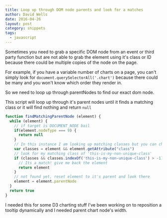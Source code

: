 ```yaml
---
title: Loop up through DOM node parents and look for a matches
author: David Wells
date: 2016-04-26
layout: post
category: snippets
tags:
  - javascript
---
```


Sometimes you need to grab a specific DOM node from an event or third party function but are not able to grab the element using it's class or ID because there could be multiple copies of the node on the page.

For example, if you have a variable number of charts on a page, you can't simply look for `document.querySelectorAll('.chart')` because there could be many and you won't know which order they render in.

So we need to loop up through parentNodes to find our exact dom node.

This script will loop up through it's parent nodes until it finds a matching class or it will find nothing and return `null`

```js
function findMatchingParentNode (element) {
  while (element) {
    // if target is DOCUMENT_NODE bail
    if(element.nodeType === 9) {
      return null
    }
    // In this instance I am looking up matching classes but you can check for whatever
    var classes = element && element.getAttribute("class")
    // look for my matching class of 'this-is-my-non-unique-class'
    if (classes && classes.indexOf('this-is-my-non-unique-class') > -1) {
      // Its a match! give me back the element
      return element
    }
    // not found yet, reset element to it's parent and look there
    element = element.parentNode
  }
  return true
}
```

I needed this for some D3 charting stuff I've been working on to reposition a tooltip dynamically and I needed parent chart node's width.
